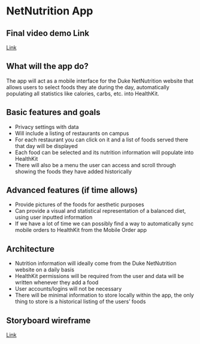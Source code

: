 # NetNutrition App

## Final video demo Link

[Link](https://www.youtube.com/watch?v=TF5ex0PHpfA)

## What will the app do?

The app will act as a mobile interface for the Duke NetNutrition website that allows users to select foods they ate during the day, automatically populating all statistics like calories, carbs, etc. into HealthKit.

## Basic features and goals

- Privacy settings with data
- Will include a listing of restaurants on campus
- For each restaurant you can click on it and a list of foods served there that day will be displayed
- Each food can be selected and its nutrition information will populate into HealthKit
- There will also be a menu the user can access and scroll through showing the foods they have added historically

## Advanced features (if time allows)

- Provide pictures of the foods for aesthetic purposes
- Can provide a visual and statistical representation of a balanced diet, using user inputted information
- If we have a lot of time we can possibly find a way to automatically sync mobile orders to HealthKit from the Mobile Order app

## Architecture

- Nutrition information will ideally come from the Duke NetNutrition website on a daily basis
- HealthKit permissions will be required from the user and data will be written whenever they add a food
- User accounts/logins will not be necessary
- There will be minimal information to store locally within the app, the only thing to store is a historical listing of the users’ foods

## Storyboard wireframe
[Link](https://www.figma.com/file/TkatnfCQ871o28jZYsdUlV/CS207-Project?node-id=0%3A1)
